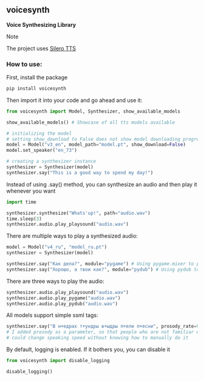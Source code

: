 <h2>voicesynth</h2> 
<strong>Voice Synthesizing Library</strong> <br>

> [!NOTE]
> The project uses [Silero TTS](https://github.com/snakers/silero-models)

<h3> How to use: </h3>
First, install the package

```bash
pip install voicesynth
```
Then import it into your code and go ahead and use it:


```python
from voicesynth import Model, Synthesizer, show_available_models

show_available_models() # Showcase of all tts models available

# initializing the model
# setting show_download to False does not show model downloading progress
model = Model("v3_en", model_path="model.pt", show_download=False)  
model.set_speaker("en_73")

# creating a synthesizer instance
synthesizer = Synthesizer(model)
synthesizer.say("This is a good way to spend my day!")
```
Instead of using .say() method, you can synthesize an audio and then play it whenever you want

```python
import time

synthesizer.synthesize("Whats'up!", path="audio.wav")
time.sleep(3)
synthesizer.audio.play_playsound("audio.wav")
```
There are multiple ways to play a synthesized audio:
```python
model = Model("v4_ru", "model_ru.pt")
synthesizer = Synthesizer(model)

synthesizer.say("Как дела?", module="pygame") # Using pygame.mixer to play the audio
synthesizer.say("Хорошо, а твои как?", module="pydub") # Using pydub to play the audio
```
There are three ways to play the audio:
```python
synthesizer.audio.play_playsound("audio.wav")
synthesizer.audio.play_pygame("audio.wav")
synthesizer.audio.play_pydub("audio.wav")
```
All models support simple ssml tags:
```python
synthesizer.say("В н+едрах т+ундры в+ыдры п+ели п+есни", prosody_rate=90)   
# I added prosody as a parameter, so that people who are not familiar with ssml tags
# could change speaking speed without knowing how to manually do it
```

By default, logging is enabled. If it bothers you, you can disable it
```python
from voicesynth import disable_logging

disable_logging()
```
